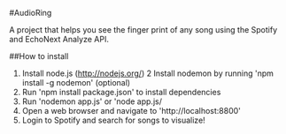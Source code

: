 #AudioRing

A project that helps you see the finger print of any song using the Spotify and EchoNext Analyze API.

##How to install

1. Install node.js (http://nodejs.org/)
2 Install nodemon by running 'npm install -g nodemon' (optional)
3. Run 'npm install package.json' to install dependencies
4. Run 'nodemon app.js' or 'node app.js/
5. Open a web browser and navigate to 'http://localhost:8800'
6. Login to Spotify and search for songs to visualize! 